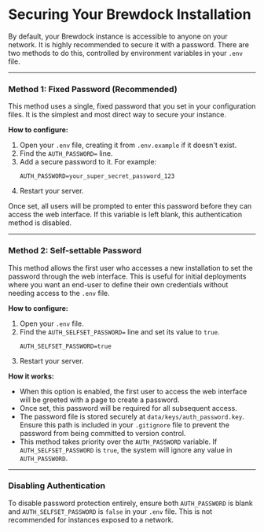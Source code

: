 # Securing Your Brewdock Installation

By default, your Brewdock instance is accessible to anyone on your network. It is highly recommended to secure it with a password. There are two methods to do this, controlled by environment variables in your `.env` file.

---

### Method 1: Fixed Password (Recommended)

This method uses a single, fixed password that you set in your configuration files. It is the simplest and most direct way to secure your instance.

**How to configure:**

1.  Open your `.env` file, creating it from `.env.example` if it doesn't exist.
2.  Find the `AUTH_PASSWORD=` line.
3.  Add a secure password to it. For example:
    ```
    AUTH_PASSWORD=your_super_secret_password_123
    ```
4.  Restart your server.

Once set, all users will be prompted to enter this password before they can access the web interface. If this variable is left blank, this authentication method is disabled.

---

### Method 2: Self-settable Password

This method allows the first user who accesses a new installation to set the password through the web interface. This is useful for initial deployments where you want an end-user to define their own credentials without needing access to the `.env` file.

**How to configure:**

1.  Open your `.env` file.
2.  Find the `AUTH_SELFSET_PASSWORD=` line and set its value to `true`.
    ```
    AUTH_SELFSET_PASSWORD=true
    ```
3.  Restart your server.

**How it works:**

*   When this option is enabled, the first user to access the web interface will be greeted with a page to create a password.
*   Once set, this password will be required for all subsequent access.
*   The password file is stored securely at `data/keys/auth_password.key`. Ensure this path is included in your `.gitignore` file to prevent the password from being committed to version control.
*   This method takes priority over the `AUTH_PASSWORD` variable. If `AUTH_SELFSET_PASSWORD` is `true`, the system will ignore any value in `AUTH_PASSWORD`.

---

### Disabling Authentication

To disable password protection entirely, ensure both `AUTH_PASSWORD` is blank and `AUTH_SELFSET_PASSWORD` is `false` in your `.env` file. This is not recommended for instances exposed to a network. 